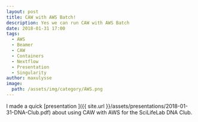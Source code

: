 ```yaml
---
layout: post
title: CAW with AWS Batch!
description: Yes we can run CAW with AWS Batch
date: 2018-01-31 17:00
tags:
  - AWS
  - Beamer
  - CAW
  - Containers
  - Nextflow
  - Presentation
  - Singularity
author: maxulysse
image:
  path: /assets/img/category/AWS.png
---
```


I made a quick [presentation <i class="fa fa-file-pdf" aria-hidden="true"></i>]({{ site.url }}/assets/presentations/2018-01-31-DNA-Club.pdf) about using CAW with AWS for the SciLifeLab DNA Club.

